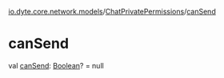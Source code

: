 [io.dyte.core.network.models](../index.md)/[ChatPrivatePermissions](index.md)/[canSend](can-send.md)

# canSend


val [canSend](can-send.md): [Boolean](https://kotlinlang.org/api/latest/jvm/stdlib/kotlin/-boolean/index.html)? = null
